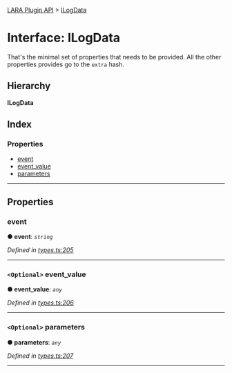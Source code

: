 [LARA Plugin API](../README.md) > [ILogData](../interfaces/ilogdata.md)

# Interface: ILogData

That's the minimal set of properties that needs to be provided. All the other properties provides go to the `extra` hash.

## Hierarchy

**ILogData**

## Index

### Properties

* [event](ilogdata.md#event)
* [event_value](ilogdata.md#event_value)
* [parameters](ilogdata.md#parameters)

---

## Properties

<a id="event"></a>

###  event

**● event**: *`string`*

*Defined in [types.ts:205](../../../lara-typescript/src/plugin-api/types.ts#L205)*

___
<a id="event_value"></a>

### `<Optional>` event_value

**● event_value**: *`any`*

*Defined in [types.ts:206](../../../lara-typescript/src/plugin-api/types.ts#L206)*

___
<a id="parameters"></a>

### `<Optional>` parameters

**● parameters**: *`any`*

*Defined in [types.ts:207](../../../lara-typescript/src/plugin-api/types.ts#L207)*

___

